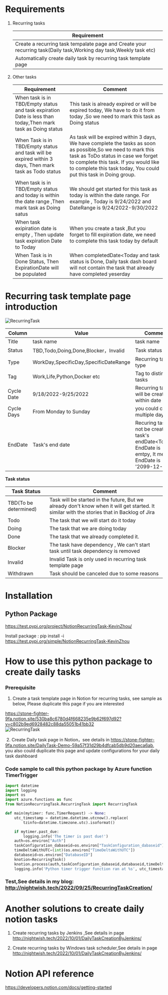 # Requirements

1. Recurring tasks

   | Requirement                                                  |
   | ------------------------------------------------------------ |
   | Create a recurring task tempalate page and Create your recurring task(Daily task,Working day task,Weekly task etc) |
   | Automatically create daily task by recurring task template page |

2. Other tasks

   | Requirement                                                  | Comment                                                      |
   | ------------------------------------------------------------ | ------------------------------------------------------------ |
   | When  task is in TBD/Empty status and task expiration Date is less than today,Then mark task as Doing status | This task is already expired or will be expired today, We have to do it from today ,So we need to mark this task as Doing status |
   | When Task is in TBD/Empty status and task will be expired within 3 days, Then mark task as Todo status | As task will be expired within 3 days, We have complete the tasks as soon as possible,So we need to mark this task as ToDo status in case we forget to complete this task. If you would like to complete this task today, You could put this task in Doing group. |
   | When task is in TBD/Empty status and today is within the date range ,Then mark task as  Doing satus | We should get started for this task  as today is within the date range. For example , Today is 9/24/2022 and DateRange is 9/24/2022-9/30/2022 |
   | When task exipiration date is empty ,  Then update task expiration Date to Today | When you create a task ,But you  forget to fill  expiration date, we need to complete this task today by default |
   | When Task is in Done Status, Then ExpirationDate will be populated | When completedDate<Today and task status is Done,  Daily task dash board will  not contain the task that already have completed yeserday |

# **Recurring task template page introduction**

![RecurringTask](http://kevinbucket2020.oss-cn-hangzhou.aliyuncs.com/HexoBlog/Notion/Create%20Daily%20task%20By%20template/RecurringTask.png)

| Column     | Value                                 | Comment                                                      |
| ---------- | ------------------------------------- | ------------------------------------------------------------ |
| Title      | task name                             | task name                                                    |
| Status     | TBD,Todo,Doing,Done,Blocker，Invalid  | Task status                                                  |
| Type       | WorkDay,SpecificDay,SpecificDateRange | Recurring task type                                          |
| Tag        | Work,Life,Python,Docker etc           | Tag to distinguish  tasks                                    |
| Cycle Date | 9/18/2022-9/25/2022                   | Recurring task will be created within  date range            |
| Cycle Days | From Monday to Sunday                 | you could choose multiple days                               |
| EndDate    | Task's  end date                      | Recuring task will not be created if task's endDate<Today.If EndDate is emtpy, It means EndDate is '2099-12-31' |

 **Task status**

| Task Status           | Comment                                                      |
| --------------------- | ------------------------------------------------------------ |
| TBD(To be determined) | Task will be started in the future, But we already don't   know when it will get started. It similar with the stories that in Backlog of Jira |
| Todo                  | The task that we will start do it today                      |
| Doing                 | The task that we are doing today                             |
| Done                  | The task that we already completed it.                       |
| Blocker               | The task have dependency  , We can't start task until task dependency is removed |
| Invalid               | Invalid Task is only used in recurring task template page    |
| Withdrawn             | Task should be  canceled  due to some reasons                |

# Installation

## Python Package

https://test.pypi.org/project/NotionRecurringTask-KevinZhou/

Install package : pip install -i https://test.pypi.org/simple/NotionRecurringTask-KevinZhou



# How to use this python package to  create daily tasks

### Prerequisite

1. Create a task template page  in Notion for recurring tasks, see sample as below, Please duplicate this page if you are interested

 https://stone-fighter-9fa.notion.site/530ba8c6780d4f668235e9b62f697d92?v=c802b9ed6928482c88da55051b41bb32  
![RecurringTask](http://kevinbucket2020.oss-cn-hangzhou.aliyuncs.com/HexoBlog/Notion/Create%20Daily%20task%20By%20template/RecurringTask.png)

​	2. Create Daily task page in Notion，see details in https://stone-fighter-9fa.notion.site/DailyTask-Demo-59a57f31d29b4dfcab5db9d20aeca6ab, you also could duplicate this page and update configurations for your daily task dashboard



### Code sample to call this python package by Azure function TimerTrigger



```python
import datetime
import logging
import os
import azure.functions as func
from NotionRecurringTask.RecurringTask import RecurringTask

def main(mytimer: func.TimerRequest) -> None:
    utc_timestamp = datetime.datetime.utcnow().replace(
        tzinfo=datetime.timezone.utc).isoformat()

    if mytimer.past_due:
        logging.info('The timer is past due!')
    auth=os.environ["Auth"]
    taskConfiguration_dabaseid=os.environ["TaskConfiguration_dabaseid"]
    timeDeltaWithUTC=(int)(os.environ["TimeDeltaWithUTC"])
    databaseid=os.environ["DatabaseID"]
    knotion=RecurringTask()  
    knotion.process(auth,taskConfiguration_dabaseid,databaseid,timeDeltaWithUTC)
    logging.info('Python timer trigger function ran at %s', utc_timestamp)
```

### Test,See details in my blog: http://nightwish.tech/2022/09/25/RecurringTaskCreation/

# Another solutions to create daily notion tasks

1. Create recurring tasks by Jenkins ,See details in page http://nightwish.tech/2022/10/01/DailyTaskCreationByJenkins/

2. Create recurring tasks by Windows task scheduler,See details in page http://nightwish.tech/2022/10/01/DailyTaskCreationByJenkins/

# Notion API reference

https://developers.notion.com/docs/getting-started

